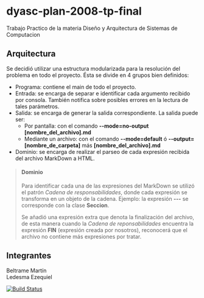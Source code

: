 # dyasc-plan-2008-tp-final

Trabajo Practico de la materia  Diseño y Arquitectura de Sistemas de Computacion

## Arquitectura

Se decidió utilizar una estructura modularizada para la resolución del problema en todo el proyecto. Ésta se divide en 4 grupos bien definidos:

 + Programa: contiene el main de todo el proyecto.
 + Entrada: se encarga de separar e identificar cada argumento recibido por consola. También notifica sobre posibles errores en la lectura de tales parámetros.
 + Salida: se encarga de generar la salida correspondiente. La salida puede ser:  
    * Por pantalla: con el comando **--mode=no-output [nombre_del_archivo].md**
    * Mediante un archivo: con el comando **--mode=default** ó **--output=[nombre_de_carpeta]** más **[nombre_del_archivo].md**
 + Dominio: se encarga de realizar el parseo de cada expresión recibida del archivo MarkDown a HTML.

>#### Dominio
>
>Para identificar cada una de las expresiones del MarkDown se utilizó el patrón *Cadena de responsabilidades*, donde cada expresión se transforma en un objeto de la cadena. Ejemplo: la expresión **---** se corresponde con la clase **Seccion**. 
>
>Se añadió una expresión extra que denota la finalización del archivo, de esta manera cuando la *Cadena de reponsabilidades* encuentra la expresión **FIN** (expresión creada por nosotros), reconocerá que el archivo no contiene más expresiones por tratar.

## Integrantes

Beltrame Martín  
Ledesma Ezequiel

[![Build Status](https://travis-ci.org/eze92/dyasc-plan-2008-tp-final.svg?branch=master)](https://travis-ci.org/eze92/dyasc-plan-2008-tp-final)
